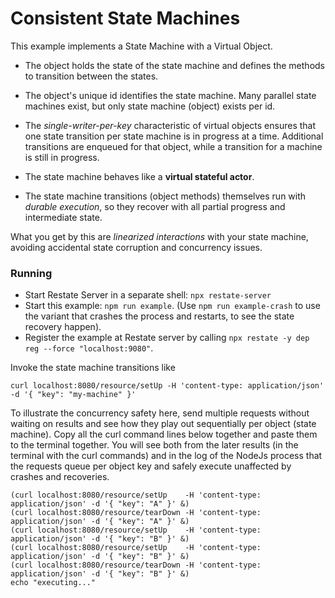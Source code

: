 # Consistent State Machines

This example implements a State Machine with a Virtual Object.

* The object holds the state of the state machine and defines the methods
  to transition between the states.
* The object's unique id identifies the state machine. Many parallel state
  machines exist, but only state machine (object) exists per id.

* The _single-writer-per-key_ characteristic of virtual objects ensures
  that one state transition per state machine is in progress at a time.
  Additional transitions are enqueued for that object, while a transition
  for a machine is still in progress.
* The state machine behaves like a **virtual stateful actor**. 

* The state machine transitions (object methods) themselves run with
  _durable execution_, so they recover with all partial progress
  and intermediate state.

What you get by this are _linearized interactions_ with your state machine,
avoiding accidental state corruption and concurrency issues.

### Running

* Start Restate Server in a separate shell: `npx restate-server`
* Start this example: `npm run example`. (Use `npm run example-crash` to use the
  variant that crashes the process and restarts, to see the state recovery happen).
* Register the example at Restate server by calling `npx restate -y dep reg --force "localhost:9080"`.

Invoke the state machine transitions like
```shell
curl localhost:8080/resource/setUp -H 'content-type: application/json' -d '{ "key": "my-machine" }'
```

To illustrate the concurrency safety here, send multiple requests without waiting on
results and see how they play out sequentially per object (state machine).
Copy all the curl command lines below together and paste them to the terminal together.
You will see both from the later results (in the terminal with the curl commands) and in
the log of the NodeJs process that the requests queue per object key and safely execute
unaffected by crashes and recoveries.

```shell
(curl localhost:8080/resource/setUp    -H 'content-type: application/json' -d '{ "key": "A" }' &)
(curl localhost:8080/resource/tearDown -H 'content-type: application/json' -d '{ "key": "A" }' &)
(curl localhost:8080/resource/setUp    -H 'content-type: application/json' -d '{ "key": "B" }' &)
(curl localhost:8080/resource/setUp    -H 'content-type: application/json' -d '{ "key": "B" }' &)
(curl localhost:8080/resource/tearDown -H 'content-type: application/json' -d '{ "key": "B" }' &)
echo "executing..."
```